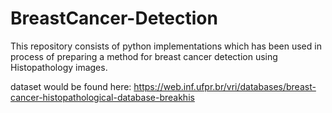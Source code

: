 # BreastCancer-Detection
This repository consists of python implementations which has been used in process of preparing a method for breast cancer detection using Histopathology images.


dataset would be found here: https://web.inf.ufpr.br/vri/databases/breast-cancer-histopathological-database-breakhis
